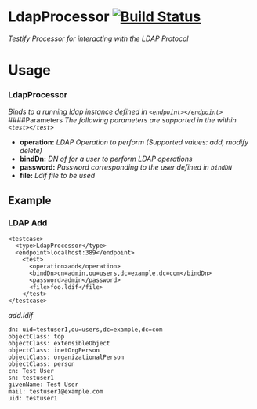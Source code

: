 LdapProcessor  [![Build Status](https://travis-ci.org/testify/LdapTestProcessor.svg?branch=master)](https://travis-ci.org/testify/LdapTestProcessor)
========================
*Testify Processor for interacting with the LDAP Protocol*

# Usage
### LdapProcessor
  *Binds to a running ldap instance defined in `<endpoint></endpoint>`*
####Parameters
  *The following parameters are supported in the within `<test></test>`*

* **operation:**   _LDAP Operation to perform (Supported values: add, modify delete)_
* **bindDn:**       _DN of for a user to perform LDAP operations_
* **password:**     _Password corresponding to the user defined in `bindDN`_
* **file:**         _Ldif file to be used_

## Example
### LDAP Add

    <testcase>
      <type>LdapProcessor</type>
      <endpoint>localhost:389</endpoint>
        <test>
          <operation>add</operation>
          <bindDn>cn=admin,ou=users,dc=example,dc=com</bindDn>
          <password>admin</password>
          <file>foo.ldif</file>
        </test>
    </testcase>

*add.ldif*

    dn: uid=testuser1,ou=users,dc=example,dc=com
    objectClass: top
    objectClass: extensibleObject
    objectClass: inetOrgPerson
    objectClass: organizationalPerson
    objectClass: person
    cn: Test User
    sn: testuser1
    givenName: Test User
    mail: testuser1@example.com
    uid: testuser1
